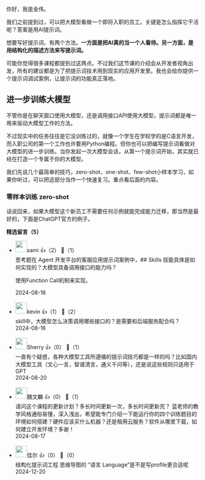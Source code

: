 你好，我是金伟。

我们之前提到过，可以把大模型看做一个即将入职的员工。关键是怎么指挥它干活呢？答案是用AI提示词。

想要写好提示词，有两个方法。**一方面是把AI真的当一个人看待。另一方面，是用结构化的描述方法来写提示词。**

可能你觉得很多课程都提到过这两点。不过我们这节课的介绍会从开发者视角出发，所有的建议都是为了把提示词技术用到现实的应用开发里。我也会给你提供一个提示词调试案例，让提示词的功能真正落地。

## 进一步训练大模型

不管你是在聊天窗口使用大模型，还是调用接口API使用大模型，提示词都是唯一用来驱动大模型工作的方法。

不过现实中的任务往往是它没训练过的，就像一个学生在学校学的是C语言开发，而入职公司的第一个工作也许要用Python编程。但你也可以把编写提示词看做对大模型的进一步训练。当你发起一次大模型会话，从第一个提示词开始，其实就已经在打造一个专属于你的大模型。

我们先说几个最简单的技巧，zero-shot、one-shot、few-shot小样本学习，如果你听过，可以把这部分当作一个快速复习。重点看后面的内容。

### 零样本训练 zero-shot

话说回来，如果大模型这个新员工不需要任何示例就能完成能力迁移，那当然是最好的，下面是ChatGPT官方的例子。
<div><strong>精选留言（5）</strong></div><ul>
<li><img src="https://wx.qlogo.cn/mmopen/vi_32/Q0j4TwGTfTJkwbyTYtSCx6Qc7cQPnnRWv38Jybh3etziaPmuP8gHcgS6FMxcdftrKgWiamH6fc2iciaicDKDVEwcEibQ/132" width="30px"><span>sami</span> 👍（2） 💬（1）<div>思考题在 Agent 开发平台的客服应用提示词案例中，## Skills 技能具体是如何实现的？大模型具备调用接口的能力吗？

使用Function Call机制来实现。</div>2024-08-16</li><br/><li><img src="https://static001.geekbang.org/account/avatar/00/18/dd/61/544c2838.jpg" width="30px"><span>kevin</span> 👍（1） 💬（2）<div>skill中，大模型怎么决策调用哪些接口的？是需要和后端服务配合吗？</div>2024-08-16</li><br/><li><img src="https://static001.geekbang.org/account/avatar/00/14/6d/27/6319c6ee.jpg" width="30px"><span>Sherry</span> 👍（0） 💬（1）<div>一直有个疑惑，各种大模型工具所遵循的提示词技巧都是一样的吗？比如国内大模型工具（文心一言，智谱清言，通义千问等），还是说这些规则只适用于GPT</div>2024-08-20</li><br/><li><img src="https://static001.geekbang.org/account/avatar/00/12/c1/7d/9ecd2a96.jpg" width="30px"><span>魏文麟</span> 👍（0） 💬（1）<div>请问这个课程的更新计划？多长时间更新一次，多长时间更新完？
蓝老师的教学风格通俗易懂，深入浅出，希望能专门介绍一下能运行你的四个训练题目的环境如何搭建？硬件应该买什么机器？还是租用云服务？软件从哪里下载，如何建立开发环境？多谢！</div>2024-08-17</li><br/><li><img src="https://static001.geekbang.org/account/avatar/00/15/47/1c/534aa559.jpg" width="30px"><span>佳尔</span> 👍（0） 💬（0）<div>结构化提示词工程    思维导图的 “语言 Language”是不是写profile更合适呢</div>2024-12-20</li><br/>
</ul>